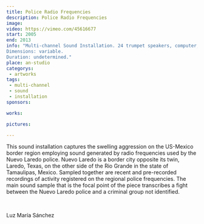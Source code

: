 ```yaml
---
title: Police Radio Frequencies
description: Police Radio Frequencies
image: 
video: https://vimeo.com/45616677
start: 2005
end: 2013
info: "Multi-channel Sound Installation. 24 trumpet speakers, computer, 3 amplifiers.
Dimensions: variable.
Duration: undetermined."
place: an-studio
categorys:
 - artworks
tags:
 - multi-channel
 - sound
 - installation
sponsors:

works:

pictures:

---
```


This sound installation captures the swelling aggression on the US-Mexico border region employing sound generated by radio frequencies used by the Nuevo Laredo police. Nuevo Laredo is a border city opposite its twin, Laredo, Texas, on the other side of the Rio Grande in the state of Tamaulipas, Mexico. Sampled together are recent and pre-recorded recordings of activity registered on the regional police frequencies. The main sound sample that is the focal point of the piece transcribes a fight between the Nuevo Laredo police and a criminal group not identified.

 

Luz María Sánchez